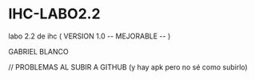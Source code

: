# IHC-LABO2.2

labo 2.2 de ihc ( VERSION 1.0 -- MEJORABLE -- )

GABRIEL BLANCO

// PROBLEMAS AL SUBIR A GITHUB (y hay apk pero no sé como subirlo)

